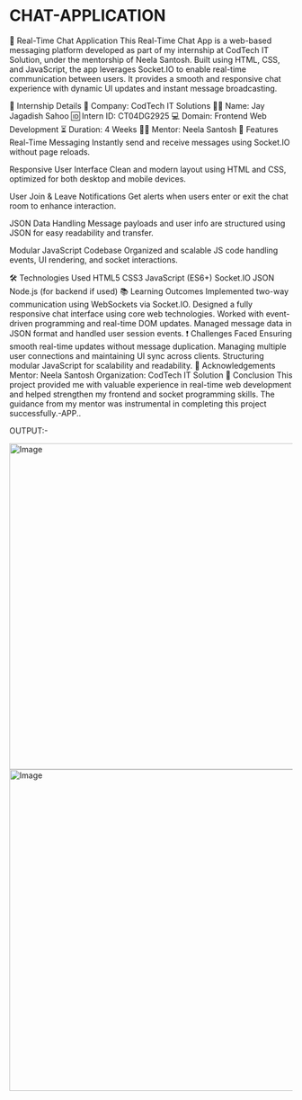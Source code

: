 # CHAT-APPLICATION
💬 Real-Time Chat Application This Real-Time Chat App is a web-based messaging platform developed as part of my internship at CodTech IT Solution, under the mentorship of Neela Santosh. Built using HTML, CSS, and JavaScript, the app leverages Socket.IO to enable real-time communication between users. It provides a smooth and responsive chat experience with dynamic UI updates and instant message broadcasting.

📄 Internship Details 🏢 Company: CodTech IT Solutions 👨‍💻 Name: Jay Jagadish Sahoo 🆔 Intern ID: CT04DG2925 💻 Domain: Frontend Web Development ⏳ Duration: 4 Weeks 👨‍🏫 Mentor: Neela Santosh 🚀 Features Real-Time Messaging Instantly send and receive messages using Socket.IO without page reloads.

Responsive User Interface Clean and modern layout using HTML and CSS, optimized for both desktop and mobile devices.

User Join & Leave Notifications Get alerts when users enter or exit the chat room to enhance interaction.

JSON Data Handling Message payloads and user info are structured using JSON for easy readability and transfer.

Modular JavaScript Codebase Organized and scalable JS code handling events, UI rendering, and socket interactions.

🛠️ Technologies Used HTML5 CSS3 JavaScript (ES6+) Socket.IO JSON Node.js (for backend if used) 📚 Learning Outcomes Implemented two-way communication using WebSockets via Socket.IO. Designed a fully responsive chat interface using core web technologies. Worked with event-driven programming and real-time DOM updates. Managed message data in JSON format and handled user session events. ❗ Challenges Faced Ensuring smooth real-time updates without message duplication. Managing multiple user connections and maintaining UI sync across clients. Structuring modular JavaScript for scalability and readability. 🙌 Acknowledgements Mentor: Neela Santosh Organization: CodTech IT Solution 📌 Conclusion This project provided me with valuable experience in real-time web development and helped strengthen my frontend and socket programming skills. The guidance from my mentor was instrumental in completing this project successfully.-APP..

OUTPUT:-

<img width="1048" height="580" alt="Image" src="https://github.com/user-attachments/assets/ab6efec9-3f14-4f71-928d-280585006baa" />
<img width="1048" height="572" alt="Image" src="https://github.com/user-attachments/assets/59f1fe19-d22b-4d14-bde1-b7e0e55730e8" />
